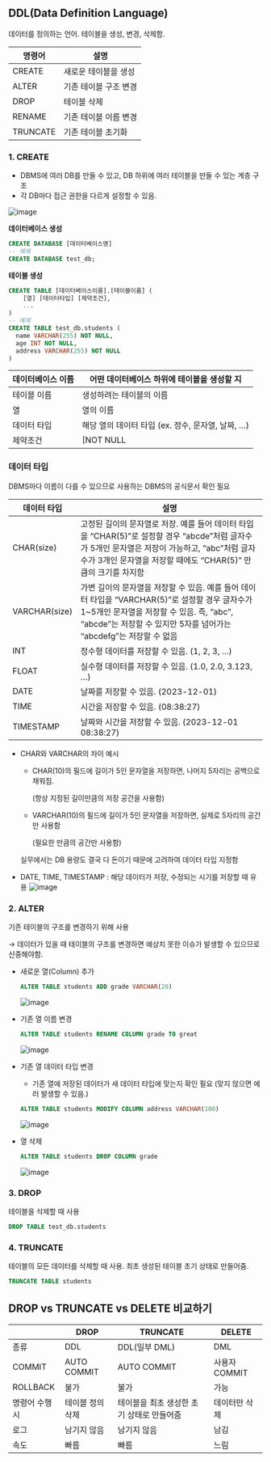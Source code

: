 ## DDL(Data Definition Language)

데이터를 정의하는 언어. 테이블을 생성, 변경, 삭제함.

| 명령어 | 설명|
| --- | --- |
| CREATE | 새로운 테이블을 생성 |
| ALTER | 기존 테이블 구조 변경 |
| DROP | 테이블 삭제 |
| RENAME | 기존 테이블 이름 변경 |
| TRUNCATE | 기존 테이블 초기화 |

### 1. CREATE

- DBMS에 여러 DB를 만들 수 있고, DB 하위에 여러 테이블을 만들 수 있는 계층 구조
- 각 DB마다 접근 권한을 다르게 설정할 수 있음.

![image](https://github.com/syeej/TIL/assets/141565053/7e5062c3-bcba-4cac-ae3a-fe19824f0a82)


**데이터베이스 생성**

```sql
CREATE DATABASE [데이터베이스명]
-- 예제
CREATE DATABASE test_db;
```

**테이블 생성**

```sql
CREATE TABLE [데이터베이스이름].[테이블이름] (
	[열] [데이터타입] [제약조건],
	...
)
-- 예제
CREATE TABLE test_db.students (
  name VARCHAR(255) NOT NULL,
  age INT NOT NULL,
  address VARCHAR(255) NOT NULL
)
```

| 데이터베이스 이름 | 어떤 데이터베이스 하위에 테이블을 생성할 지 |
| --- | --- |
| 테이블 이름 | 생성하려는 테이블의 이름 |
| 열 | 열의 이름 |
| 데이터 타입 | 해당 열의 데이터 타입 (ex. 정수, 문자열, 날짜, …) |
| 제약조건 | [NOT NULL | DEFAULT | PRIMARY KEY] 등의 옵션을 줄 수 있음 |

### 데이터 타입

DBMS마다 이름이 다를 수 있으므로 사용하는 DBMS의 공식문서 확인 필요

| 데이터 타입 | 설명 |
| --- | --- |
| CHAR(size) | 고정된 길이의 문자열로 저장. 예를 들어 데이터 타입을 “CHAR(5)”로 설정할 경우 “abcde”처럼 글자수가 5개인 문자열은 저장이 가능하고, “abc”처럼 글자수가 3개인 문자열을 저장할 때에도 “CHAR(5)” 만큼의 크기를 차지함  |
| VARCHAR(size) | 가변 길이의 문자열을 저장할 수 있음. 예를 들어 데이터 타입을 “VARCHAR(5)”로 설정할 경우 글자수가 1~5개인 문자열을 저장할 수 있음. 즉, “abc”, “abcde”는 저장할 수 있지만 5자를 넘어가는 “abcdefg”는 저장할 수 없음 |
| INT | 정수형 데이터를 저장할 수 있음. (1, 2, 3, …) |
| FLOAT | 실수형 데이터를 저장할 수 있음. (1.0, 2.0, 3.123, …) |
| DATE | 날짜를 저장할 수 있음. (2023-12-01) |
| TIME | 시간을 저장할 수 있음. (08:38:27) |
| TIMESTAMP | 날짜와 시간을 저장할 수 있음. (2023-12-01 08:38:27) |
- CHAR와 VARCHAR의 차이 예시
    - CHAR(10)의 필드에 길이가 5인 문자열을 저장하면, 나머지 5자리는 공백으로 채워짐.
        
        (항상 지정된 길이만큼의 저장 공간을 사용함)
        
    - VARCHAR(10)의 필드에 길이가 5인 문자열을 저장하면, 실제로 5자리의 공간만 사용함
        
        (필요한 만큼의 공간만 사용함)
        
    
    실무에서는 DB 용량도 결국 다 돈이기 때문에 고려하여 데이터 타입 지정함
    
- DATE, TIME, TIMESTAMP : 해당 데이터가 저장, 수정되는 시기를 저장할 때 유용
    ![image](https://github.com/syeej/TIL/assets/141565053/43bfd8cc-6a12-438b-b319-f7f2d6f6b7c4)

### 2. ALTER

기존 테이블의 구조를 변경하기 위해 사용

→ 데이터가 있을 때 테이블의 구조를 변경하면 예상치 못한 이슈가 발생할 수 있으므로 신중해야함.

- 새로운 열(Column) 추가
    
    ```sql
    ALTER TABLE students ADD grade VARCHAR(20)
    ```
    ![image](https://github.com/syeej/TIL/assets/141565053/f4efd61e-c3c7-4c78-b2a6-3b64e8ee9d4b)

    

- 기존 열 이름 변경
    
    ```sql
    ALTER TABLE students RENAME COLUMN grade TO great
    ```
   ![image](https://github.com/syeej/TIL/assets/141565053/832b7b65-2982-4435-ba3b-5546a79d243c)


- 기존 열 데이터 타입 변경
    - 기존 열에 저장된 데이터가 새 데이터 타입에 맞는지 확인 필요 (맞지 않으면 에러 발생할 수 있음.)
    
    ```sql
    ALTER TABLE students MODIFY COLUMN address VARCHAR(100) 
    ```
  ![image](https://github.com/syeej/TIL/assets/141565053/a8ab8f0a-b25b-4776-b61a-c78c78d98ddb)
  

- 열 삭제
    
    ```sql
    ALTER TABLE students DROP COLUMN grade
    ```
    ![image](https://github.com/syeej/TIL/assets/141565053/7ff57d9f-c668-4c79-b150-2715c4263bcb)


### 3. DROP

테이블을 삭제할 때 사용

```sql
DROP TABLE test_db.students
```

### 4. TRUNCATE

테이블의 모든 데이터를 삭제할 때 사용. 최초 생성된 테이블 초기 상태로 만들어줌.

```sql
TRUNCATE TABLE students
```


## DROP vs TRUNCATE vs DELETE 비교하기

|  | DROP | TRUNCATE | DELETE |
| --- | --- | --- | --- |
| 종류 | DDL | DDL(일부 DML) | DML |
| COMMIT | AUTO COMMIT | AUTO COMMIT | 사용자 COMMIT |
| ROLLBACK | 불가 | 불가 | 가능 |
| 명령어 수행시 | 테이블 정의 삭제 | 테이블을 최초 생성한 초기 상태로 만들어줌 | 데이터만 삭제 |
| 로그 | 남기지 않음 | 남기지 않음 | 남김 |
| 속도 | 빠름 | 빠름 | 느림 |
